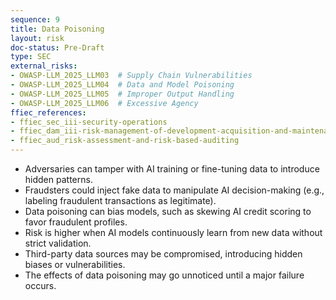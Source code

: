 ```yaml
---
sequence: 9
title: Data Poisoning
layout: risk
doc-status: Pre-Draft
type: SEC
external_risks:
- OWASP-LLM_2025_LLM03  # Supply Chain Vulnerabilities
- OWASP-LLM_2025_LLM04  # Data and Model Poisoning
- OWASP-LLM_2025_LLM05  # Improper Output Handling
- OWASP-LLM_2025_LLM06  # Excessive Agency
ffiec_references:
- ffiec_sec_iii-security-operations
- ffiec_dam_iii-risk-management-of-development-acquisition-and-maintenance
- ffiec_aud_risk-assessment-and-risk-based-auditing
---
```


- Adversaries can tamper with AI training or fine-tuning data to introduce hidden patterns.  
- Fraudsters could inject fake data to manipulate AI decision-making (e.g., labeling fraudulent transactions as legitimate).  
- Data poisoning can bias models, such as skewing AI credit scoring to favor fraudulent profiles.  
- Risk is higher when AI models continuously learn from new data without strict validation.  
- Third-party data sources may be compromised, introducing hidden biases or vulnerabilities.  
- The effects of data poisoning may go unnoticed until a major failure occurs.